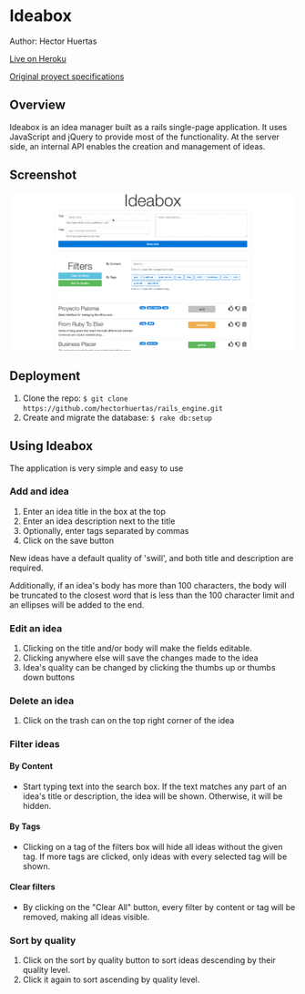 # Ideabox

Author: Hector Huertas

[Live on Heroku](https://ideabox-hector.herokuapp.com/)

[Original proyect specifications](/lib/assets/original_specs.md)

## Overview

Ideabox is an idea manager built as a rails single-page application. It uses JavaScript and jQuery to provide most of the functionality. At the server side, an internal API enables the creation and management of ideas.

## Screenshot

![Screenshot](/app/assets/images/ideabox.gif)

## Deployment

1. Clone the repo: ``` $ git clone https://github.com/hectorhuertas/rails_engine.git ```
2. Create and migrate the database: ``` $ rake db:setup ```

## Using Ideabox

The application is very simple and easy to use

### Add and idea

1. Enter an idea title in the box at the top
2. Enter an idea description next to the title
3. Optionally, enter tags separated by commas
3. Click on the save button

New ideas have a default quality of 'swill', and both title and description are required.

Additionally, if an idea's body has more than 100 characters, the body will be truncated to the closest word that is less than the 100 character limit and an ellipses will be added to the end.

### Edit an idea

1. Clicking on the title and/or body will make the fields editable.
2. Clicking anywhere else will save the changes made to the idea
3. Idea's quality can be changed by clicking the thumbs up or thumbs down buttons

### Delete an idea

1. Click on the trash can on the top right corner of the idea

### Filter ideas

#### By Content

* Start typing text into the search box. If the text matches any part of an idea's title or description, the idea will be shown. Otherwise, it will be hidden.

#### By Tags

* Clicking on a tag of the filters box will hide all ideas without the given tag. If more tags are clicked, only ideas with every selected tag will be shown.

#### Clear filters

* By clicking on the "Clear All" button, every filter by content or tag will be removed, making all ideas visible.

### Sort by quality

1. Click on the sort by quality button to sort ideas descending by their quality level.
2. Click it again to sort ascending by quality level.
